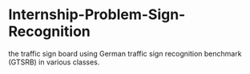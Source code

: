 # Internship-Problem-Sign-Recognition
the traffic sign board using German traffic sign recognition benchmark (GTSRB) in various classes.
